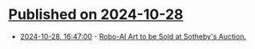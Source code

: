 # [Published on 2024-10-28](index.md)

* [2024-10-28, 16:47:00](https://soylentnews.org/article.pl?sid=24/10/27/1425243&from=rss) - [Robo-AI Art to be Sold at Sotheby's Auction.](https://soylentnews.org/article.pl?sid=24/10/27/1425243&from=rss)
